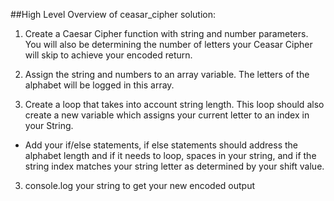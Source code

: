 ##High Level Overview of ceasar_cipher solution:

1) Create a Caesar Cipher function with string and number parameters. You will also be determining the number of letters your Ceasar Cipher will skip to achieve your encoded return.

2) Assign the string and numbers to an array variable. The letters of the alphabet will be logged in this array.

2) Create a loop that takes into account string length. This loop should also create a new variable which assigns your current letter to an index in your String.

* Add your if/else statements, if else statements should address the alphabet length and if it needs to loop, spaces in your string, and if the string index matches your string letter as determined by your shift value.

3) console.log your string to get your new encoded output

